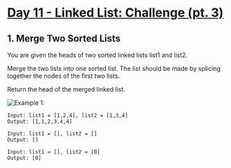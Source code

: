#  [Day 11 - Linked List: Challenge (pt. 3)](https://leetcode.com/explore/learn/card/linked-list/213/conclusion/1227/)


## 1. Merge Two Sorted Lists

You are given the heads of two sorted linked lists list1 and list2.

Merge the two lists into one sorted list. The list should be made by splicing together the nodes of the first two lists.

Return the head of the merged linked list.


![Example 1:](https://assets.leetcode.com/uploads/2020/10/03/merge_ex1.jpg)

```
Input: list1 = [1,2,4], list2 = [1,3,4]
Output: [1,1,2,3,4,4]
```

```
Input: list1 = [], list2 = []
Output: []
```

```
Input: list1 = [], list2 = [0]
Output: [0]
```
